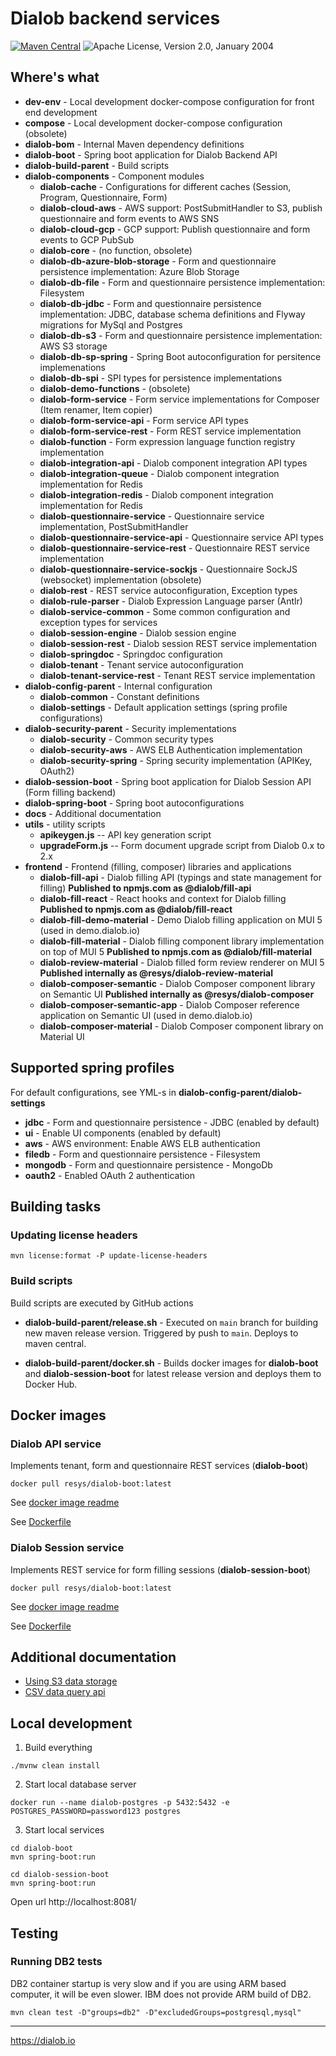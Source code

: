 Dialob backend services
=======================

[![Maven Central](https://img.shields.io/maven-central/v/io.dialob/dialob-db-s3.svg?label=Maven%20Central&style=for-the-badge)](https://search.maven.org/artifact/io.dialob/dialob-bom)
![Apache License, Version 2.0, January 2004](https://img.shields.io/github/license/apache/maven.svg?label=License&style=for-the-badge)

## Where's what

* **dev-env** - Local development docker-compose configuration for front end development 
* **compose** - Local development docker-compose configuration (obsolete)
* **dialob-bom** - Internal Maven dependency definitions
* **dialob-boot** - Spring boot application for Dialob Backend API
* **dialob-build-parent** - Build scripts
* **dialob-components** - Component modules
  * **dialob-cache** - Configurations for different caches (Session, Program, Questionnaire, Form)
  * **dialob-cloud-aws** - AWS support: PostSubmitHandler to S3, publish questionnaire and form events to AWS SNS
  * **dialob-cloud-gcp** - GCP support: Publish questionnaire and form events to GCP PubSub
  * **dialob-core** - (no function, obsolete)
  * **dialob-db-azure-blob-storage** - Form and questionnaire persistence implementation: Azure Blob Storage
  * **dialob-db-file** - Form and questionnaire persistence implementation: Filesystem
  * **dialob-db-jdbc** - Form and questionnaire persistence implementation: JDBC, database schema definitions and Flyway migrations for MySql and Postgres
  * **dialob-db-s3** - Form and questionnaire persistence implementation: AWS S3 storage
  * **dialob-db-sp-spring** - Spring Boot autoconfiguration for persitence implemenations
  * **dialob-db-spi** - SPI types for persistence implementations
  * **dialob-demo-functions** - (obsolete)
  * **dialob-form-service** - Form service implementations for Composer (Item renamer, Item copier)
  * **dialob-form-service-api** - Form service API types
  * **dialob-form-service-rest** - Form REST service implementation
  * **dialob-function** - Form expression language function registry implementation
  * **dialob-integration-api** - Dialob component integration API types
  * **dialob-integration-queue** - Dialob component integration implementation for Redis
  * **dialob-integration-redis** - Dialob component integration implementation for Redis
  * **dialob-questionnaire-service** - Questionnaire service implementation, PostSubmitHandler
  * **dialob-questionnaire-service-api** - Questionnaire service API types
  * **dialob-questionnaire-service-rest** - Questionnaire REST service implementation
  * **dialob-questionnaire-service-sockjs** - Questionnaire SockJS (websocket) implementation (obsolete)
  * **dialob-rest** - REST service autoconfiguration, Exception types
  * **dialob-rule-parser** - Dialob Expression Language parser (Antlr)
  * **dialob-service-common** - Some common configuration and exception types for services
  * **dialob-session-engine** - Dialob session engine 
  * **dialob-session-rest** - Dialob session REST service implementation
  * **dialob-springdoc** - Springdoc configuration
  * **dialob-tenant** - Tenant service autoconfiguration
  * **dialob-tenant-service-rest** - Tenant REST service implementation
* **dialob-config-parent** - Internal configuration
  * **dialob-common** - Constant definitions
  * **dialob-settings** - Default application settings (spring profile configurations)
* **dialob-security-parent** - Security implementations
  * **dialob-security** - Common security types 
  * **dialob-security-aws** - AWS ELB Authentication implementation
  * **dialob-security-spring** - Spring security implementation (APIKey, OAuth2)
* **dialob-session-boot** - Spring boot application for Dialob Session API (Form filling backend)
* **dialob-spring-boot** - Spring boot autoconfigurations
* **docs** - Additional documentation
* **utils** - utility scripts
  * **apikeygen.js** -- API key generation script
  * **upgradeForm.js** -- Form document upgrade script from Dialob 0.x to 2.x
* **frontend** - Frontend (filling, composer) libraries and applications
  * **dialob-fill-api** - Dialob filling API (typings and state management for filling) **Published to npmjs.com as @dialob/fill-api**
  * **dialob-fill-react** - React hooks and context for Dialob filling **Published to npmjs.com as @dialob/fill-react**
  * **dialob-fill-demo-material** - Demo Dialob filling application on MUI 5 (used in demo.dialob.io)
  * **dialob-fill-material** - Dialob filling component library implementation on top of MUI 5  **Published to npmjs.com as @dialob/fill-material**
  * **dialob-review-material** - Dialob filled form review renderer on MUI 5 **Published internally as @resys/dialob-review-material**
  * **dialob-composer-semantic** - Dialob Composer component library on Semantic UI **Published internally as @resys/dialob-composer**
  * **dialob-composer-semantic-app** - Dialob Composer reference application on Semantic UI (used in demo.dialob.io)
  * **dialob-composer-material** - Dialob Composer component library on Material UI

## Supported spring profiles

For default configurations, see YML-s in **dialob-config-parent/dialob-settings**

* **jdbc** - Form and questionnaire persistence - JDBC (enabled by default)
* **ui** - Enable UI components (enabled by default)
* **aws** - AWS environment: Enable AWS ELB authentication
* **filedb** - Form and questionnaire persistence - Filesystem
* **mongodb** - Form and questionnaire persistence - MongoDb
* **oauth2** - Enabled OAuth 2 authentication

## Building tasks

### Updating license headers

```shell
mvn license:format -P update-license-headers
```

### Build scripts

Build scripts are executed by GitHub actions

* **dialob-build-parent/release.sh** - Executed on `main` branch for building new maven release version. Triggered by push to `main`. Deploys to maven central.

* **dialob-build-parent/docker.sh** - Builds docker images for **dialob-boot** and **dialob-session-boot** for latest release version and deploys them to Docker Hub.

## Docker images

### Dialob API service
Implements tenant, form and questionnaire REST services (**dialob-boot**)

```shell
docker pull resys/dialob-boot:latest
```

See [docker image readme](docs/dialob-boot-docker.md)

See [Dockerfile](dialob-boot/Dockerfile)

### Dialob Session service
Implements REST service for form filling sessions (**dialob-session-boot**)

```shell
docker pull resys/dialob-boot:latest
```

See [docker image readme](docs/dialob-session-boot-docker.md)

See [Dockerfile](dialob-session-boot/Dockerfile)

## Additional documentation

- [Using S3 data storage](docs/S3.md)
- [CSV data query api](docs/csv-api.md)


## Local development

1. Build everything

```shell
./mvnw clean install
```

2. Start local database server
```shell
docker run --name dialob-postgres -p 5432:5432 -e POSTGRES_PASSWORD=password123 postgres
```

3. Start local services
```shell
cd dialob-boot
mvn spring-boot:run
```

```shell
cd dialob-session-boot
mvn spring-boot:run
```

Open url http://localhost:8081/

## Testing

### Running DB2 tests

DB2 container startup is very slow and if you are using ARM based computer, it will be even slower. IBM does not provide
ARM build of DB2.

```shell
mvn clean test -D"groups=db2" -D"excludedGroups=postgresql,mysql"
```

---
https://dialob.io
